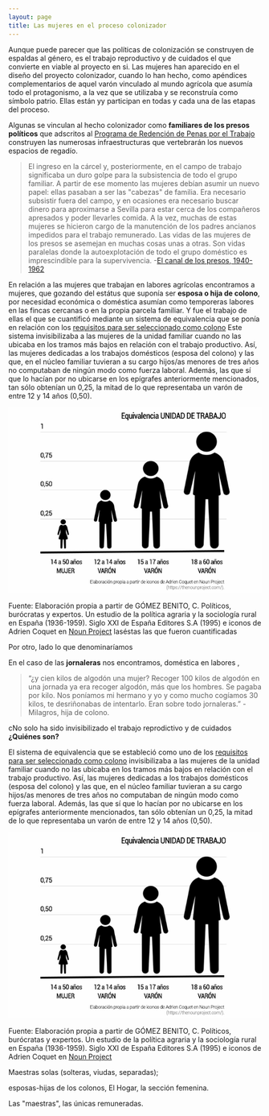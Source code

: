 ```yaml
---
layout: page
title: Las mujeres en el proceso colonizador
---
```

Aunque puede parecer que las políticas de colonización se construyen de espaldas al género, es el trabajo reproductivo y de cuidados el que convierte en viable al proyecto en si. Las mujeres han aparecido en el diseño del proyecto colonizador, cuando lo han hecho, como apéndices complementarios de aquel varón vinculado al mundo agrícola que asumía todo el protagonismo, a la vez que se utilizaba y se reconstruía como símbolo patrio. Ellas están yy participan en todas y cada una de las etapas del proceso.

Algunas se vinculan al hecho colonizador como **familiares de los presos políticos** que adscritos al [Programa de Redención de Penas por el Trabajo](https://medialab-prado.github.io/poblados-colonizacion-colonias-penitenciarias/presos.html#redencion-penas) construyen las numerosas infraestructuras que vertebrarán los nuevos espacios de regadío.
>El ingreso en la cárcel y, posteriormente, en el campo de trabajo significaba un duro golpe para la subsistencia de todo el grupo familiar. A partir de ese momento las mujeres debían asumir un nuevo papel: ellas pasaban a ser las "cabezas" de familia. Era necesario subsistir fuera del campo, y en ocasiones era necesario buscar dinero para aproximarse a Sevilla para estar cerca de los compañeros apresados y poder llevarles comida. A la vez, muchas de estas mujeres se hicieron cargo de la manutención de los padres ancianos impedidos para el trabajo remunerado. Las vidas de las mujeres de los presos se asemejan en muchas cosas unas
a otras. Son vidas paralelas donde la autoexplotación de todo el grupo doméstico es imprescindible para la supervivencia. -[El canal de los presos, 1940-1962](https://www.planetadelibros.com/libro-el-canal-de-los-presos-1940-1962/17486#soporte/17486)

En relación a las mujeres que trabajan en labores agrícolas encontramos a mujeres, que gozando del estátus que suponía ser **esposa o hija de colono**, por necesidad económica o doméstica asumían como temporeras labores en las fincas cercanas o en la propia parcela familiar. Y fue el trabajo de ellas el que se cuantificó mediante un sistema de equivalencia que se ponía en relación con los [requisitos para ser seleccionado como colono](https://medialab-prado.github.io/poblados-colonizacion-colonias-penitenciarias/colono.html) Este sistema invisibilizaba a las mujeres de la unidad familiar cuando no las ubicaba en los tramos más bajos en relación con el trabajo productivo. Así, las mujeres dedicadas a los trabajos domésticos (esposa del colono) y las que, en el núcleo familiar tuvieran a su cargo hijos/as menores de tres años no computaban de ningún modo como fuerza laboral. Además, las que sí que lo hacían por no ubicarse en los epígrafes anteriormente mencionados, tan sólo obtenían un 0,25, la mitad de lo que representaba un varón de entre 12 y 14 años (0,50).


![Unidades de trabajo](images/Unidadestrabajo.jpg)

Fuente: Elaboración propia a partir de GÓMEZ BENITO, C. Políticos, burócratas y expertos. Un estudio de la política agraria y la sociología rural en España (1936-1959). Siglo XXI de España Editores S.A (1995) e iconos de Adrien Coquet en [Noun Project](http://thenounproject.com)
laséstas las que fueron cuantificadas



Por otro, lado lo que denominaríamos 

En el caso de las **jornaleras** nos encontramos,
doméstica en labores ,

>“¿y cien kilos de algodón una mujer? Recoger 100 kilos de algodón en una jornada ya era recoger algodón, más que los hombres. Se pagaba por kilo. Nos poníamos mi hermano y yo y como mucho cogíamos 30 kilos, te desriñonabas de intentarlo. Eran sobre todo jornaleras.” -Milagros, hija de colono.

cNo solo ha sido invisibilizado el trabajo reprodictivo y de cuidados
**¿Quiénes son?** 

El sistema de equivalencia que se estableció como uno de los [requisitos para ser seleccionado como colono](https://medialab-prado.github.io/poblados-colonizacion-colonias-penitenciarias/colono.html) invisibilizaba a las mujeres de la unidad familiar cuando no las ubicaba en los tramos más bajos en relación con el trabajo productivo. Así, las mujeres dedicadas a los trabajos domésticos (esposa del colono) y las que, en el núcleo familiar tuvieran a su cargo hijos/as menores de tres años no computaban de ningún modo como fuerza laboral. Además, las que sí que lo hacían por no ubicarse en los epígrafes anteriormente mencionados, tan sólo obtenían un 0,25, la mitad de lo que representaba un varón de entre 12 y 14 años (0,50).


![Unidades de trabajo](images/Unidadestrabajo.jpg)

Fuente: Elaboración propia a partir de GÓMEZ BENITO, C. Políticos, burócratas y expertos. Un estudio de la política agraria y la sociología rural en España (1936-1959). Siglo XXI de España Editores S.A (1995) e iconos de Adrien Coquet en [Noun Project](http://thenounproject.com)

Maestras solas (solteras, viudas, separadas); 

esposas-hijas de los colonos, El Hogar, la sección femenina. 

Las "maestras", las únicas remuneradas. 
  

